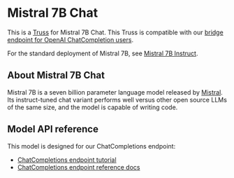 # Mistral 7B Chat

This is a [Truss](https://truss.baseten.co/) for Mistral 7B Chat. This Truss is compatible with our [bridge endpoint for OpenAI ChatCompletion users](https://docs.baseten.co/api-reference/openai).

For the standard deployment of Mistral 7B, see [Mistral 7B Instruct](https://app.baseten.co/explore/mistral_7b_instruct).

## About Mistral 7B Chat

Mistral 7B is a seven billion parameter language model released by [Mistral](https://mistral.ai/). Its instruct-tuned chat variant performs well versus other open source LLMs of the same size, and the model is capable of writing code.

## Model API reference

This model is designed for our ChatCompletions endpoint:

- [ChatCompletions endpoint tutorial](https://www.baseten.co/blog/gpt-vs-mistral-migrate-to-open-source-llms-with-minor-code-changes/)
- [ChatCompletions endpoint reference docs](https://docs.baseten.co/api-reference/openai)
